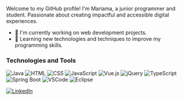 Welcome to my GitHub profile! I'm Mariama, a junior programmer and student. Passionate about creating impactful and accessible digital experiences.

- 🔭 I'm currently working on web development projects.
- 🌱 Learning new technologies and techniques to improve my programming skills.
   
### Technologies and Tools

![Java](https://img.shields.io/badge/-Java-007396?style=flat-square&logo=java) ![HTML](https://img.shields.io/badge/-HTML5-E34F26?style=flat-square&logo=html5&logoColor=white) ![CSS](https://img.shields.io/badge/-CSS3-1572B6?style=flat-square&logo=css3)  ![JavaScript](https://img.shields.io/badge/-JavaScript-F7DF1E?style=flat-square&logo=javascript&logoColor=black)
![Vue.js](https://img.shields.io/badge/-Vue.js-4FC08D?style=flat-square&logo=vue.js&logoColor=white)
![jQuery](https://img.shields.io/badge/-jQuery-0769AD?style=flat-square&logo=jquery&logoColor=white)
![TypeScript](https://img.shields.io/badge/-TypeScript-3178C6?style=flat-square&logo=typescript&logoColor=white)
![Spring Boot](https://img.shields.io/badge/-Spring%20Boot-6DB33F?style=flat-square&logo=spring&logoColor=white)
![VSCode](https://img.shields.io/badge/-Visual%20Studio%20Code-007ACC?style=flat-square&logo=visual-studio-code&logoColor=white)
![Eclipse](https://img.shields.io/badge/-Eclipse-2C2255?style=flat-square&logo=eclipse&logoColor=white)


[![LinkedIn](https://img.shields.io/badge/-LinkedIn-0077B5?style=flat-square&logo=linkedin&logoColor=white)](https://www.linkedin.com/in/mariama-t-9b6993230/)
  

